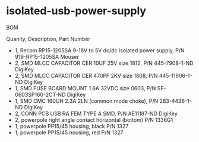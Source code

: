 # isolated-usb-power-supply

BOM

Quanity, Description, Part Number
- 1, Recom RP15-1205SA  9-18V to 5V dc/dc isolated power supply, P/N 919-RP15-1205SA Mouser
- 2, SMD MLCC CAPACITOR CER 10UF 25V size 1812, P/N 445-7908-1-ND DigiKey
- 2, SMD MLCC CAPACITOR CER 470PF 2KV size 1808, P/N 445-11906-1-ND DigiKey
- 1, SMD FUSE BOARD MOUNT 1.6A 32VDC size 0603, P/N SF-0603SP160-2CT-ND DigiKey
- 1, SMD CMC 160UH 2.3A 2LN (common mode choke), P/N 283-4436-1-ND DigiKey
- 2, CONN PCB USB RA FEM TYPE A SMD, P/N AE11187-ND DigiKey
- 2, powerpole right angle contact horizontal (bottom) P/N 1336G1
- 1, powerpole PP15/45 housing, black P/N 1327
- 1, powerpole PP15/45 housing, red P/N 1327
